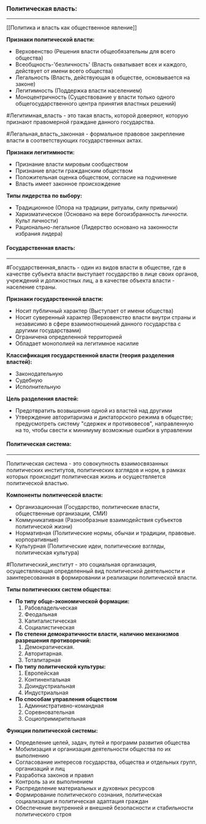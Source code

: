 ### Политическая власть:
---
[[Политика и власть как общественное явление]]

**Признаки политической власти:**
- Верховенство (Решения власти общеобязательны для всего общества)
- Всеобщность-'безличность' (Власть охватывает всех и каждого, действует от имени всего общества)
- Легальность (Власть, действующая в обществе, основывается на законе)
- Легитимность (Поддержка власти населением)
- Моноцентричность (Существование у власти только одного общегосударственного центра принятия властных решений)

#Легитимная_власть - это такая власть, которой доверяют, которую признают правомерной граждане данного государства.

#Легальная_власть_законная - формальное правовое закрепление власти в соответствующих государственных актах.

**Признаки легитимности:**
- Признание власти мировым сообществом
- Признание власти гражданским обществом
- Положительная оценка обществом, согласие на подчинение
- Власть имеет законное происхождение

**Типы лидерства по выбору:**
- Традиционное (Опора на традиции, ритуалы, силу привычки)
- Харизматическое (Основано на вере богоизбранность личности. Культ личности)
- Рационально-легальное (Лидерство основано на законности избрания лидера)

#### Государственная власть:
---
#Государственная_власть - один из видов власти в обществе, где в качестве субъекта власти выступает государство в лице своих органов, учреждений и должностных лиц, а в качестве объекта власти - население страны.

**Признаки государственной власти:**
- Носит публичный характер (Выступает от имени общества)
- Носит суверенный характер (Верховенство власти внутри страны и независимо в сфере взаимоотношений данного государства с другими государствами)
- Ограничена определенной территорией
- Обладает монополией на легитимное насилие

**Классификация государственной власти (теория разделения властей):**
- Законодательную
- Судебную
- Исполнительную

**Цель разделения властей:**
- Предотвратить возвышения одной из властей над другими
- Утверждение авторитаризма и диктаторского режима в обществе; предусмотреть систему "сдержек и противовесов", направленную на то, чтобы свести к минимуму возможные ошибки в управлении

#### Политическая система:
---
Политическая система - это совокупность взаимосвязанных политических институтов, политических взглядов и норм, в рамках которых происходит политическая жизнь и осуществляется политической властью.

**Компоненты политической власти:**
- Организационная (Государство, политические власти, общественные организации, СМИ)
- Коммуникативная (Разнообразные взаимодействия субъектов политической жизни)
- Нормативная (Политические нормы, обычаи и традиции, правовые. корпоративные)
- Культурная (Политические идеи, политические взгляды, политическая культура)

#Политический_институт - это социальная организация, осуществляющая определенный вид политической деятельности и заинтересованная в формировании и реализации политической власти.

**Типы политических систем общества:**
- **По типу обще-экономической формации:**
	1. Рабовладельческая
	2. Феодальная
	3. Капиталистическая
	4. Социалистическая
- **По степени демократичности власти, наличию механизмов разрешения противоречий:**
	1. Демократическая. 
	2. Авторитарная. 
	3. Тоталитарная
- **По типу политической культуры:**
	1. Европейская
	2. Континентальная
	3. Доиндустриальная
	4. Индустриальная
- **По способам управления обществом**
	1. Административно-командная
	2. Соревновательная
	3. Социопримирительная

**Функции политической системы:**
- Определение целей, задач, путей и программ развития общества
- Мобилизация и организация деятельности общества по их выполнению
- Согласование интересов государства, общества и отдельных групп, организаций и лиц
- Разработка законов и правил
- Контроль за их выполнением
- Распределение материальных и духовных ресурсов
- Формирование политического сознания, политическая социализация и политическая адаптация граждан
- Обеспечение внутренней и внешней безопасности и стабильности политического строя
